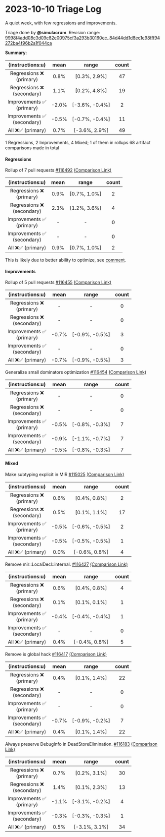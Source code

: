 # 2023-10-10 Triage Log

A quiet week, with few regressions and improvements.

Triage done by **@simulacrum**.
Revision range: [9998f4add08c3d09c82e00975cf3a293b30160ec..84d44dd1d8ec1e98fff94272ba4f96b2a1f044ca](https://perf.rust-lang.org/?start=9998f4add08c3d09c82e00975cf3a293b30160ec&end=84d44dd1d8ec1e98fff94272ba4f96b2a1f044ca&absolute=false&stat=instructions%3Au)

**Summary**:

| (instructions:u)                   | mean  | range          | count |
|:----------------------------------:|:-----:|:--------------:|:-----:|
| Regressions ❌ <br /> (primary)    | 0.8%  | [0.3%, 2.9%]   | 47    |
| Regressions ❌ <br /> (secondary)  | 1.1%  | [0.2%, 4.8%]   | 19    |
| Improvements ✅ <br /> (primary)   | -2.0% | [-3.6%, -0.4%] | 2     |
| Improvements ✅ <br /> (secondary) | -0.5% | [-0.7%, -0.4%] | 11    |
| All ❌✅ (primary)                 | 0.7%  | [-3.6%, 2.9%]  | 49    |


1 Regressions, 2 Improvements, 4 Mixed; 1 of them in rollups
68 artifact comparisons made in total

#### Regressions

Rollup of 7 pull requests [#116492](https://github.com/rust-lang/rust/pull/116492) [(Comparison Link)](https://perf.rust-lang.org/compare.html?start=94bc9c737ea97d56f9b4076553ac37c05c1e3931&end=960754090acc9cdd2a5a57586f244c0fc712d26c&stat=instructions:u)

| (instructions:u)                   | mean | range        | count |
|:----------------------------------:|:----:|:------------:|:-----:|
| Regressions ❌ <br /> (primary)    | 0.9% | [0.7%, 1.0%] | 2     |
| Regressions ❌ <br /> (secondary)  | 2.3% | [1.2%, 3.6%] | 4     |
| Improvements ✅ <br /> (primary)   | -    | -            | 0     |
| Improvements ✅ <br /> (secondary) | -    | -            | 0     |
| All ❌✅ (primary)                 | 0.9% | [0.7%, 1.0%] | 2     |

This is likely due to better ability to optimize, see
[comment](https://github.com/rust-lang/rust/pull/116481#issuecomment-1755433223).

#### Improvements

Rollup of 5 pull requests [#116455](https://github.com/rust-lang/rust/pull/116455) [(Comparison Link)](https://perf.rust-lang.org/compare.html?start=3bcad65fbf67b6edf87c949531fbc13435882e6b&end=cdca82c2c853c8373c0c333a2fd7d1b480d7f1d2&stat=instructions:u)

| (instructions:u)                   | mean  | range          | count |
|:----------------------------------:|:-----:|:--------------:|:-----:|
| Regressions ❌ <br /> (primary)    | -     | -              | 0     |
| Regressions ❌ <br /> (secondary)  | -     | -              | 0     |
| Improvements ✅ <br /> (primary)   | -0.7% | [-0.9%, -0.5%] | 3     |
| Improvements ✅ <br /> (secondary) | -     | -              | 0     |
| All ❌✅ (primary)                 | -0.7% | [-0.9%, -0.5%] | 3     |


Generalize small dominators optimization [#116454](https://github.com/rust-lang/rust/pull/116454) [(Comparison Link)](https://perf.rust-lang.org/compare.html?start=1e3c8f196b2753b3e463bc6be2dc446f36653279&end=4f4a413fe6931d0ad9d3ac6bd20ff36398961e64&stat=instructions:u)

| (instructions:u)                   | mean  | range          | count |
|:----------------------------------:|:-----:|:--------------:|:-----:|
| Regressions ❌ <br /> (primary)    | -     | -              | 0     |
| Regressions ❌ <br /> (secondary)  | -     | -              | 0     |
| Improvements ✅ <br /> (primary)   | -0.5% | [-0.8%, -0.3%] | 7     |
| Improvements ✅ <br /> (secondary) | -0.9% | [-1.1%, -0.7%] | 7     |
| All ❌✅ (primary)                 | -0.5% | [-0.8%, -0.3%] | 7     |


#### Mixed

Make subtyping explicit in MIR [#115025](https://github.com/rust-lang/rust/pull/115025) [(Comparison Link)](https://perf.rust-lang.org/compare.html?start=9998f4add08c3d09c82e00975cf3a293b30160ec&end=eb0f3ed59c6508a37c6598bc9762987f053993a7&stat=instructions:u)

| (instructions:u)                   | mean  | range          | count |
|:----------------------------------:|:-----:|:--------------:|:-----:|
| Regressions ❌ <br /> (primary)    | 0.6%  | [0.4%, 0.8%]   | 2     |
| Regressions ❌ <br /> (secondary)  | 0.5%  | [0.1%, 1.1%]   | 17    |
| Improvements ✅ <br /> (primary)   | -0.5% | [-0.6%, -0.5%] | 2     |
| Improvements ✅ <br /> (secondary) | -0.5% | [-0.5%, -0.5%] | 1     |
| All ❌✅ (primary)                 | 0.0%  | [-0.6%, 0.8%]  | 4     |


Remove mir::LocalDecl::internal. [#116427](https://github.com/rust-lang/rust/pull/116427) [(Comparison Link)](https://perf.rust-lang.org/compare.html?start=e2939270168f2a23ef2ec0b2a193dbb63f92ae07&end=5c3a0e932b7c6864f98dac739b576e9ff5913739&stat=instructions:u)

| (instructions:u)                   | mean  | range          | count |
|:----------------------------------:|:-----:|:--------------:|:-----:|
| Regressions ❌ <br /> (primary)    | 0.6%  | [0.4%, 0.8%]   | 4     |
| Regressions ❌ <br /> (secondary)  | 0.1%  | [0.1%, 0.1%]   | 1     |
| Improvements ✅ <br /> (primary)   | -0.4% | [-0.4%, -0.4%] | 1     |
| Improvements ✅ <br /> (secondary) | -     | -              | 0     |
| All ❌✅ (primary)                 | 0.4%  | [-0.4%, 0.8%]  | 5     |


Remove is global hack [#116417](https://github.com/rust-lang/rust/pull/116417) [(Comparison Link)](https://perf.rust-lang.org/compare.html?start=cdca82c2c853c8373c0c333a2fd7d1b480d7f1d2&end=cae0791da47bb01f16885eb233dcd66b0093a6e1&stat=instructions:u)

| (instructions:u)                   | mean  | range          | count |
|:----------------------------------:|:-----:|:--------------:|:-----:|
| Regressions ❌ <br /> (primary)    | 0.4%  | [0.1%, 1.4%]   | 22    |
| Regressions ❌ <br /> (secondary)  | -     | -              | 0     |
| Improvements ✅ <br /> (primary)   | -     | -              | 0     |
| Improvements ✅ <br /> (secondary) | -0.7% | [-0.9%, -0.2%] | 7     |
| All ❌✅ (primary)                 | 0.4%  | [0.1%, 1.4%]   | 22    |


Always preserve DebugInfo in DeadStoreElimination. [#116183](https://github.com/rust-lang/rust/pull/116183) [(Comparison Link)](https://perf.rust-lang.org/compare.html?start=ab039f79b8a0cfea01fb8aa10860560b9689e4c6&end=1e3c8f196b2753b3e463bc6be2dc446f36653279&stat=instructions:u)

| (instructions:u)                   | mean  | range          | count |
|:----------------------------------:|:-----:|:--------------:|:-----:|
| Regressions ❌ <br /> (primary)    | 0.7%  | [0.2%, 3.1%]   | 30    |
| Regressions ❌ <br /> (secondary)  | 1.4%  | [0.1%, 2.3%]   | 13    |
| Improvements ✅ <br /> (primary)   | -1.1% | [-3.1%, -0.2%] | 4     |
| Improvements ✅ <br /> (secondary) | -0.3% | [-0.3%, -0.3%] | 1     |
| All ❌✅ (primary)                 | 0.5%  | [-3.1%, 3.1%]  | 34    |
